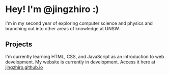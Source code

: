 <h1>Hey! I'm @jingzhiro :)</h1>

I'm in my second year of exploring computer science and physics and branching out into other areas of knowledge at UNSW.

<h2>Projects</h2>

I'm currently learning HTML, CSS, and JavaScript as an introduction to web development. My website is currently in development.
Access it here at <a href="https://jingzhiro.github.io" target="_blank">jingzhiro.github.io</a>
<!---
jingzhiro/jingzhiro is a ✨ special ✨ repository because its `README.md` (this file) appears on your GitHub profile.
You can click the Preview link to take a look at your changes.
--->
